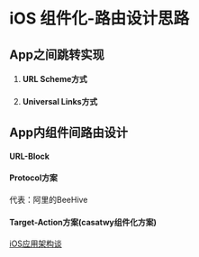 # iOS 组件化-路由设计思路

## App之间跳转实现

1. #### URL Scheme方式

2. #### Universal Links方式

## App内组件间路由设计

#### URL-Block

#### Protocol方案

代表：阿里的BeeHive

#### Target-Action方案(casatwy组件化方案)

[iOS应用架构谈](https://casatwy.com/iOS-Modulization.html)


